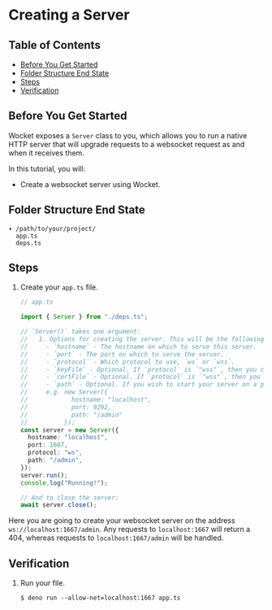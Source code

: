 # Creating a Server

## Table of Contents

- [Before You Get Started](#before-you-get-started)
- [Folder Structure End State](#folder-structure-end-state)
- [Steps](#steps)
- [Verification](#verification)

## Before You Get Started

Wocket exposes a `Server` class to you, which allows you to run a native HTTP
server that will upgrade requests to a websocket request as and when it receives
them.

In this tutorial, you will:

- Create a websocket server using Wocket.

## Folder Structure End State

```text
▾ /path/to/your/project/
  app.ts
  deps.ts
```

## Steps

1. Create your `app.ts` file.

   ```typescript
   // app.ts

   import { Server } from "./deps.ts";

   // `Server()` takes one argument:
   //   1. Options for creating the server. This will be the following:
   //     - `hostname` - The hostname on which to serve this server.
   //     - `port` - The port on which to serve the server.
   //     - `protocol` - Which protocol to use, `ws` or `wss`.
   //     - `keyFile` - Optional. If `protocol` is `"wss"`, then you can supply the path to your key file
   //     - `certFile` - Optional. If `protocol` is `"wss"`, then you can supply the path to your certificate file
   //     - `path` - Optional. If you wish to start your server on a path
   //     e.g. new Server({
   //            hostname: "localhost",
   //            port: 9292,
   //            path: "/admin"
   //          });
   const server = new Server({
     hostname: "localhost",
     port: 1667,
     protocol: "ws",
     path: "/admin",
   });
   server.run();
   console.log("Running!");

   // And to close the server:
   await server.close();
   ```

Here you are going to create your websocket server on the address
`ws://localhost:1667/admin`. Any requests to `localhost:1667` will return a 404,
whereas requests to `localhost:1667/admin` will be handled.

## Verification

1. Run your file.

   ```shell
   $ deno run --allow-net=localhost:1667 app.ts
   ```
